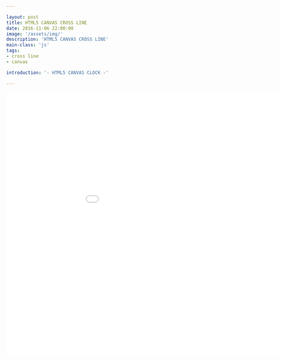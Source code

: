```yaml
---

layout: post
title: HTML5 CANVAS CROSS LINE
date: 2016-11-06 22:00:00
image: '/assets/img/'
description: 'HTML5 CANVAS CROSS LINE'
main-class: 'js'
tags: 
- cross line
- canvas

introduction: '- HTML5 CANVAS CLOCK -'

---
```


<iframe width="1024" height="700" src="/project/html/canvas/cross-line" frameborder="0" allowfullscreen></iframe>
